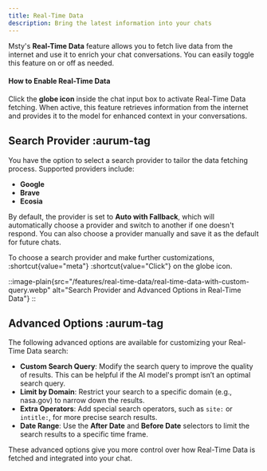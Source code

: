 ```yaml
---
title: Real-Time Data 
description: Bring the latest information into your chats
---
```


Msty's **Real-Time Data** feature allows you to fetch live data from the internet and use it to enrich your chat conversations. You can easily toggle this feature on or off as needed.

#### How to Enable Real-Time Data

Click the **globe icon** inside the chat input box to activate Real-Time Data fetching. When active, this feature retrieves information from the internet and provides it to the model for enhanced context in your conversations.

## Search Provider :aurum-tag

You have the option to select a search provider to tailor the data fetching process. Supported providers include:

- **Google**
- **Brave**
- **Ecosia**

By default, the provider is set to **Auto with Fallback**, which will automatically choose a provider and switch to another if one doesn't respond. You can also choose a provider manually and save it as the default for future chats.

To choose a search provider and make further customizations, :shortcut{value="meta"} :shortcut{value="Click"} on the globe icon.

::image-plain{src="/features/real-time-data/real-time-data-with-custom-query.webp" alt="Search Provider and Advanced Options in Real-Time Data"}
:: 

## Advanced Options :aurum-tag

The following advanced options are available for customizing your Real-Time Data search:

- **Custom Search Query**: Modify the search query to improve the quality of results. This can be helpful if the AI model's prompt isn’t an optimal search query.
- **Limit by Domain**: Restrict your search to a specific domain (e.g., nasa.gov) to narrow down the results.
- **Extra Operators**: Add special search operators, such as `site:` or `intitle:`, for more precise search results.
- **Date Range**: Use the **After Date** and **Before Date** selectors to limit the search results to a specific time frame.

These advanced options give you more control over how Real-Time Data is fetched and integrated into your chat.
